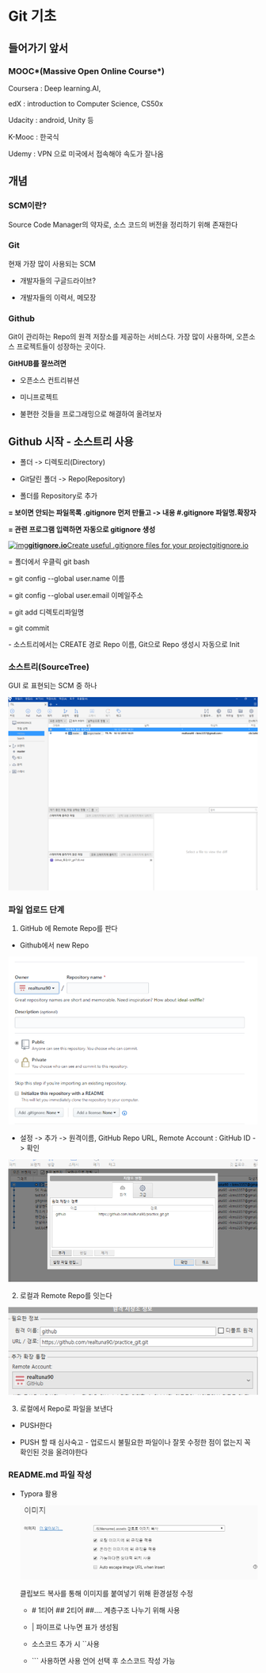 # Git 기초

## 들어가기 앞서

### MOOC*(Massive Open Online Course*)

Coursera : Deep learning.AI,

edX : introduction to Computer Science, CS50x

Udacity : android, Unity 등

K-Mooc : 한국식

Udemy : VPN 으로 미국에서 접속해야 속도가 잘나옴

## 개념

### SCM이란?

Source Code Manager의 약자로, 소스 코드의 버전을 정리하기 위해 존재한다

### Git

현재 가장 많이 사용되는 SCM

- 개발자들의 구글드라이브?

- 개발자들의 이력서, 메모장

### Github

Git이 관리하는 Repo의 원격 저장소를 제공하는 서비스다. 가장 많이 사용하며, 오픈소스 프로젝트들이 성장하는 곳이다.

**GitHUB를 잘쓰려면**

- 오픈소스 컨트리뷰션

-  미니프로젝트

-  불편한 것들을 프로그래밍으로 해결하여 올려보자



## Github 시작 - 소스트리 사용

- 폴더 -> 디렉토리(Directory)

- Git달린 폴더 -> Repo(Repository)

-  폴더를 Repository로 추가

**= 보이면 안되는 파일목록 .gitignore 먼저 만들고 -> 내용 #.gitignore 파일명.확장자**

**= 관련 프로그램 입력하면 자동으로 gitignore 생성**

[![img](https://dthumb-phinf.pstatic.net/?src=%22https%3A%2F%2Fwww.gitignore.io%2Fimg%2Fpreview.png%22&type=ff500_300)](http://gitignore.io/)[**gitignore.io**Create useful .gitignore files for your projectgitignore.io](http://gitignore.io/)

= 폴더에서 우클릭 git bash

= git config --global user.name 이름

= git config --global user.email 이메일주소

= git add 디렉토리파일명

= git commit

\- 소스트리에서는 CREATE 경로 Repo 이름, Git으로 Repo 생성시 자동으로 Init



### 소스트리(SourceTree)

GUI 로 표현되는 SCM 중 하나

![image-20191216165144085](01_git기초.assets/image-20191216165144085.png)

### 파일 업로드 단계

1. GitHub 에 Remote Repo를 판다

- Github에서 new Repo

[![img](01_git기초.assets/image-1576485077907.png)](https://blog.naver.com/PostView.nhn?blogId=kmin3357&Redirect=View&logNo=221738954167&categoryNo=1&isAfterWrite=true#)

- 설정 -> 추가 -> 원격이름, GitHub Repo URL, Remote Account : GitHub ID -> 확인

[![img](01_git기초.assets/image-1576485077935.png)](https://blog.naver.com/PostView.nhn?blogId=kmin3357&Redirect=View&logNo=221738954167&categoryNo=1&isAfterWrite=true#)

2. 로컬과 Remote Repo를 잇는다

[![img](01_git기초.assets/image.png)](https://blog.naver.com/PostView.nhn?blogId=kmin3357&Redirect=View&logNo=221738954167&categoryNo=1&isAfterWrite=true#)

 

3. 로컬에서 Repo로 파일을 보낸다

- PUSH한다

- PUSH 할 때 심사숙고 - 업로드시 불필요한 파일이나 잘못 수정한 점이 없는지 꼭 확인된 것을 올려야한다

### README.md 파일 작성

- Typora 활용

  [![img](01_git기초.assets/image-1576485159344.png)](https://blog.naver.com/PostView.nhn?blogId=kmin3357&Redirect=View&logNo=221738954167&categoryNo=1&isAfterWrite=true#)

  클립보드 복사를 통해 이미지를 붙여넣기 위해 환경설정 수정

  - \# 1티어 \## 2티어 \##.... 계층구조 나누기 위해 사용

  - \| 파이프로 나누면 표가 생성됨

  - 소스코드 추가 시 \``사용

  - \``` 사용하면 사용 언어 선택 후 소스코드 작성 가능

